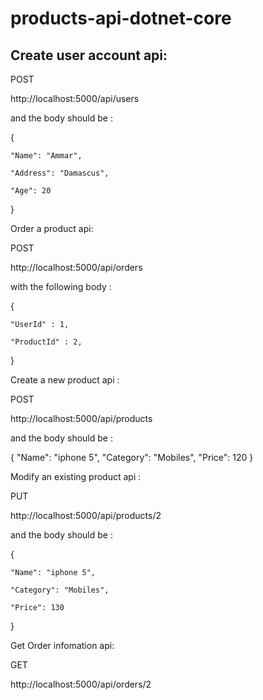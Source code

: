 # products-api-dotnet-core

## Create user account api:

POST

http://localhost:5000/api/users

and the body should be : 

{

    "Name": "Ammar",

    "Address": "Damascus",

    "Age": 20

}

Order a product api:

POST

http://localhost:5000/api/orders

with the following body : 

{

    "UserId" : 1,

    "ProductId" : 2,

}

Create a new product api :

POST

http://localhost:5000/api/products

and the body should be : 

{
    "Name": "iphone 5",
    "Category": "Mobiles",
    "Price": 120
}

Modify an existing product api :

PUT

http://localhost:5000/api/products/2

and the body should be : 

{

    "Name": "iphone 5",

    "Category": "Mobiles",

    "Price": 130

}

Get Order infomation api:

GET

http://localhost:5000/api/orders/2